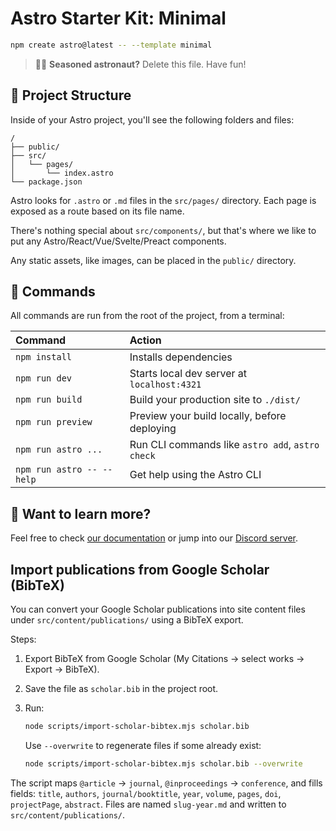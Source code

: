 # Astro Starter Kit: Minimal

```sh
npm create astro@latest -- --template minimal
```

> 🧑‍🚀 **Seasoned astronaut?** Delete this file. Have fun!

## 🚀 Project Structure

Inside of your Astro project, you'll see the following folders and files:

```text
/
├── public/
├── src/
│   └── pages/
│       └── index.astro
└── package.json
```

Astro looks for `.astro` or `.md` files in the `src/pages/` directory. Each page is exposed as a route based on its file name.

There's nothing special about `src/components/`, but that's where we like to put any Astro/React/Vue/Svelte/Preact components.

Any static assets, like images, can be placed in the `public/` directory.

## 🧞 Commands

All commands are run from the root of the project, from a terminal:

| Command                   | Action                                           |
| :------------------------ | :----------------------------------------------- |
| `npm install`             | Installs dependencies                            |
| `npm run dev`             | Starts local dev server at `localhost:4321`      |
| `npm run build`           | Build your production site to `./dist/`          |
| `npm run preview`         | Preview your build locally, before deploying     |
| `npm run astro ...`       | Run CLI commands like `astro add`, `astro check` |
| `npm run astro -- --help` | Get help using the Astro CLI                     |

## 👀 Want to learn more?

Feel free to check [our documentation](https://docs.astro.build) or jump into our [Discord server](https://astro.build/chat).
## Import publications from Google Scholar (BibTeX)

You can convert your Google Scholar publications into site content files under `src/content/publications/` using a BibTeX export.

Steps:

1. Export BibTeX from Google Scholar (My Citations → select works → Export → BibTeX).
2. Save the file as `scholar.bib` in the project root.
3. Run:

   ```bash
   node scripts/import-scholar-bibtex.mjs scholar.bib
   ```

   Use `--overwrite` to regenerate files if some already exist:

   ```bash
   node scripts/import-scholar-bibtex.mjs scholar.bib --overwrite
   ```

The script maps `@article` → `journal`, `@inproceedings` → `conference`, and fills fields: `title`, `authors`, `journal/booktitle`, `year`, `volume`, `pages`, `doi`, `projectPage`, `abstract`. Files are named `slug-year.md` and written to `src/content/publications/`.
